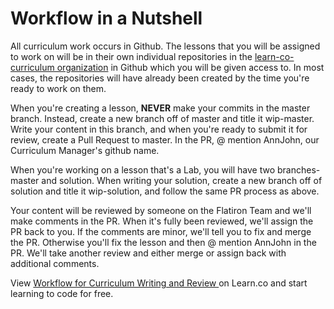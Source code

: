 # Workflow in a Nutshell

All curriculum work occurs in Github. The lessons that you will be assigned to work on will be in their own individual repositories in the [learn-co-curriculum organization](https://github.com/learn-co-curriculum/) in Github which you will be given access to. In most cases, the repositories will have already been created by the time you're ready to work on them. 

When you're creating a lesson, **NEVER** make your commits in the master branch. Instead, create a new branch off of master and title it wip-master. Write your content in this branch, and when you're ready to submit it for review, create a Pull Request to master. In the PR, @ mention AnnJohn, our Curriculum Manager's github name. 

When you're working on a lesson that's a Lab, you will have two branches- master and solution. When writing your solution, create a new branch off of solution and title it wip-solution, and follow the same PR process as above. 

Your content will be reviewed by someone on the Flatiron Team and we'll make comments in the PR. When it's fully been reviewed, we'll assign the PR back to you. If the comments are minor, we'll tell you to fix and merge the PR. Otherwise you'll fix the lesson and then @ mention AnnJohn in the PR. We'll take another review and either merge or assign back with additional comments.


<p class='util--hide'>View <a href='https://learn.co/lessons/workflow-for-curriculum-writing-and-review'>Workflow for Curriculum Writing and Review </a> on Learn.co and start learning to code for free.</p>
